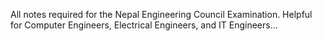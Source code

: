 All notes required for the Nepal Engineering Council Examination.
Helpful for Computer Engineers, Electrical Engineers, and IT Engineers...
